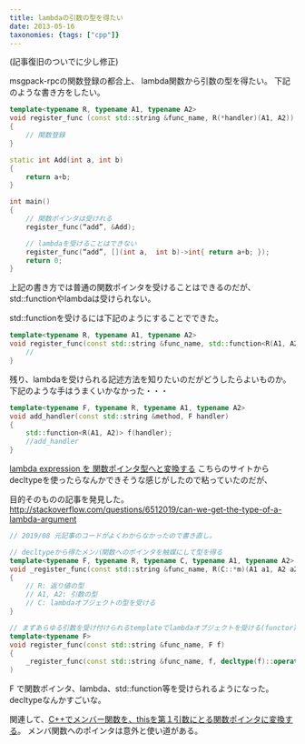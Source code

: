 ```yaml
---
title: lambdaの引数の型を得たい
date: 2013-05-16
taxonomies: {tags: ["cpp"]}
---
```


(記事復旧のついでに少し修正)

msgpack-rpcの関数登録の都合上、 lambda関数から引数の型を得たい。 下記のような書き方をしたい。

```c++
template<typename R, typename A1, typename A2>
void register_func (const std::string &func_name, R(*handler)(A1, A2))
{
    // 関数登録
}

static int Add(int a, int b)
{
    return a+b;
}

int main()
{
    // 関数ポインタは受けれる
    register_func(“add”, &Add);

    // lambdaを受けることはできない
    register_func(“add”, [](int a,  int b)->int{ return a+b; });
    return 0;
}

```

上記の書き方では普通の関数ポインタを受けることはできるのだが、 std::functionやlambdaは受けられない。

std::functionを受けるには下記のようにすることでできた。

```c++
template<typename R, typename A1, typename A2>
void register_func(const std::string &func_name, std::function<R(A1, A2) handler) {
    //
}
```

残り、lambdaを受けられる記述方法を知りたいのだがどうしたらよいものか。 下記のような手はうまくいかなかった・・・

```c++
template<typename F, typename R, typename A1, typename A2>
void add_handler(const std::string &method, F handler)
{
    std::function<R(A1, A2)> f(handler);
    //add_handler
}

```

[lambda expression を 関数ポインタ型へと変換する](http://d.hatena.ne.jp/osyo-manga/20121205/1354674180) こちらのサイトから decltypeを使ったらなんかできそうな感じがしたので粘っていたのだが、

目的そのものの記事を発見した。 http://stackoverflow.com/questions/6512019/can-we-get-the-type-of-a-lambda-argument

```c++
// 2019/08 元記事のコードがよくわからなかったので書き直し。

// decltypeから得たメンバ関数へのポインタを触媒にして型を得る
template<typename F, typename R, typename C, typename A1, typename A2>
void _register_func(const std::string &func_name, R(C::*m)(A1 a1, A2 a2)const) // constに注意
{
    // R: 返り値の型
    // A1, A2: 引数の型
    // C: lambdaオブジェクトの型を受ける
}

// まずあらゆる引数を受け付けられるtemplateでlambdaオブジェクトを受ける(functor)
template<typename F>
void register_func(const std::string &func_name, F f)
{
    _register_func(const std::string &func_name, f, decltype(f)::operator());
)
```

F で関数ポインタ、lambda、std::function等を受けられるようになった。 decltypeなんかすごいな。

関連して、[C++でメンバー関数を、thisを第１引数にとる関数ポインタに変換する](https://qiita.com/ousttrue/items/6b207e1d431cf20e04d9)。
メンバ関数へのポインタは意外と使い道がある。
